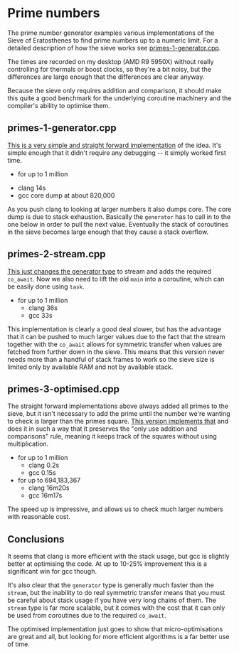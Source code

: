 # Prime numbers

The prime number generator examples various implementations of the Sieve of Eratosthenes to find prime numbers up to a numeric limit. For a detailed description of how the sieve works see [primes-1-generator.cpp](./primes-1-generator.cpp).

The times are recorded on my desktop (AMD R9 5950X) without really controlling for thermals or boost clocks, so they're a bit noisy, but the differences are large enough that the differences are clear anyway.

Because the sieve only requires addition and comparison, it should make this quite a good benchmark for the underlying coroutine machinery and the compiler's ability to optimise them.


## primes-1-generator.cpp

[This is a very simple and straight forward implementation](./primes-1-generator.cpp) of the idea. It's simple enough that it didn't require any debugging -- it simply worked first time.

*  for up to 1 million
  - clang 14s
  - gcc core dump at about 820,000

As you push clang to looking at larger numbers it also dumps core. The core dump is due to stack exhaustion. Basically the `generator` has to call in to the one below in order to pull the next value. Eventually the stack of coroutines in the sieve becomes large enough that they cause a stack overflow.


## primes-2-stream.cpp

[This just changes the generator type](./primes-2-stream.cpp) to stream and adds the required `co_await`. Now we also need to lift the old `main` into a coroutine, which can be easily done using `task`.

* for up to 1 million
  - clang 36s
  - gcc 33s

This implementation is clearly a good deal slower, but has the advantage that it can be pushed to much larger values due to the fact that the stream together with the `co_await` allows for symmetric transfer when values are fetched from further down in the sieve. This means that this version never needs more than a handful of stack frames to work so the sieve size is limited only by available RAM and not by available stack.


## primes-3-optimised.cpp

The straight forward implementations above always added all primes to the sieve, but it isn't necessary to add the prime until the number we're wanting to check is larger than the primes square. [This version implements that](./primes-3-optimised.cpp) and does it in such a way that it preserves the "only use addition and comparisons" rule, meaning it keeps track of the squares without using multiplication.

* for up to 1 million
  - clang 0.2s
  - gcc 0.15s
* for up to 694,183,367
  - clang 16m20s
  - gcc 16m17s

The speed up is impressive, and allows us to check much larger numbers with reasonable cost.


## Conclusions

It seems that clang is more efficient with the stack usage, but gcc is slightly better at optimising the code. At up to 10-25% improvement this is a significant win for gcc though.

It's also clear that the `generator` type is generally much faster than the `stream`, but the inability to do real symmetric transfer means that you must be careful about stack usage if you have very long chains of them. The `stream` type is far more scalable, but it comes with the cost that it can only be used from coroutines due to the required `co_await`.

The optimised implementation just goes to show that micro-optimisations are great and all, but looking for more efficient algorithms is a far better use of time.
